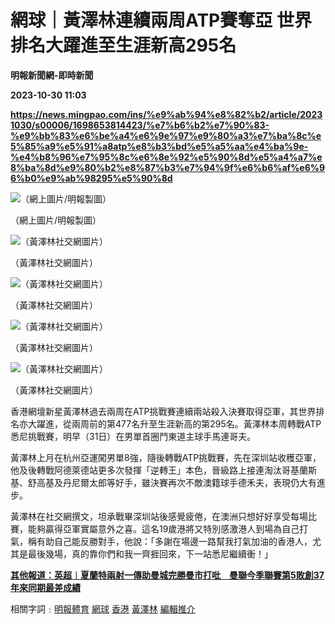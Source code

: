 # 網球｜黃澤林連續兩周ATP賽奪亞 世界排名大躍進至生涯新高295名
**明報新聞網-即時新聞**

**2023-10-30 11:03**

**https://news.mingpao.com/ins/%e9%ab%94%e8%82%b2/article/20231030/s00006/1698653814423/%e7%b6%b2%e7%90%83-%e9%bb%83%e6%be%a4%e6%9e%97%e9%80%a3%e7%ba%8c%e5%85%a9%e5%91%a8atp%e8%b3%bd%e5%a5%aa%e4%ba%9e-%e4%b8%96%e7%95%8c%e6%8e%92%e5%90%8d%e5%a4%a7%e8%ba%8d%e9%80%b2%e8%87%b3%e7%94%9f%e6%b6%af%e6%96%b0%e9%ab%98295%e5%90%8d**

![（網上圖片/明報製圖）](https://fs.mingpao.com/ins/20231030/s00006/fe1d372a08f33c4709a9aa9b98bb390a.jpg)

（網上圖片/明報製圖）

![（黃澤林社交網圖片）](https://fs.mingpao.com/ins/20231030/s00006/fc89c73f9ed8fe97707a6b4e67712e40.jpg)

（黃澤林社交網圖片）

![（黃澤林社交網圖片）](https://fs.mingpao.com/ins/20231030/s00006/fc8b08a3c1e6478872fdebc13c494f4f.jpg)

（黃澤林社交網圖片）

![（黃澤林社交網圖片）](https://fs.mingpao.com/ins/20231030/s00006/fc8c495d092ee3bd86101c0c3a9e6d45.jpg)

（黃澤林社交網圖片）

![（黃澤林社交網圖片）](https://fs.mingpao.com/ins/20231030/s00006/fc8d376ad6c30264ec6bdde21f5b29fd.jpg)

（黃澤林社交網圖片）

香港網壇新星黃澤林過去兩周在ATP挑戰賽連續兩站殺入決賽取得亞軍，其世界排名亦大躍進，從兩周前的第477名升至生涯新高的第295名。黃澤林本周轉戰ATP悉尼挑戰賽，明早（31日）在男單首圈鬥東道主球手馬連哥夫。

黃澤林上月在杭州亞運闖男單8強，隨後轉戰ATP挑戰賽，先在深圳站收穫亞軍，他及後轉戰阿德萊德站更多次發揮「逆轉王」本色，晉級路上接連淘汰哥基蘭斯基、舒高基及丹尼爾太郎等好手，雖決賽再次不敵澳籍球手德禾夫，表現仍大有進步。

黃澤林在社交網撰文，坦承戰畢深圳站後感覺疲倦，在澳洲只想好好享受每場比賽，能夠贏得亞軍實屬意外之喜。這名19歲港將又特別感激港人到場為自己打氣，稱有助自己能反勝對手，他說：「多謝在場邊一路幫我打氣加油的香港人，尤其是最後幾場，真的靠你們和我一齊捱回來，下一站悉尼繼續衝！」

[**其他報道：英超︱夏蘭特兩射一傳助曼城完勝曼市打吡　曼聯今季聯賽第5敗創37年來同期最差成績**](https://news.mingpao.com/ins/%e9%ab%94%e8%82%b2/article/20231030/s00006/1698650102259)

相關字詞﹕[明報體育](https://news.mingpao.com/ins/%e9%ab%94%e8%82%b2/article/20231030/s00006/php/search2.php?pnssection=all&inssection=all&searchtype=A&keywords=%E6%98%8E%E5%A0%B1%E9%AB%94%E8%82%B2) [網球](https://news.mingpao.com/ins/%e9%ab%94%e8%82%b2/article/20231030/s00006/php/search2.php?pnssection=all&inssection=all&searchtype=A&keywords=%E7%B6%B2%E7%90%83) [香港](https://news.mingpao.com/ins/%e9%ab%94%e8%82%b2/article/20231030/s00006/php/search2.php?pnssection=all&inssection=all&searchtype=A&keywords=%E9%A6%99%E6%B8%AF) [黃澤林](https://news.mingpao.com/ins/%e9%ab%94%e8%82%b2/article/20231030/s00006/php/search2.php?pnssection=all&inssection=all&searchtype=A&keywords=%E9%BB%83%E6%BE%A4%E6%9E%97) [編輯推介](https://news.mingpao.com/ins/%e9%ab%94%e8%82%b2/article/20231030/s00006/php/search2.php?pnssection=all&inssection=all&searchtype=A&keywords=%E7%B7%A8%E8%BC%AF%E6%8E%A8%E4%BB%8B)